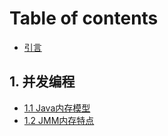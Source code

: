 # Table of contents

* [引言](README.md)

## 1. 并发编程 <a id="bing-fa-bian-cheng"></a>

* [1.1 Java内存模型](bing-fa-bian-cheng/jmm.md)
* [1.2 JMM内存特点](bing-fa-bian-cheng/1.2-jmm-feature.md)

